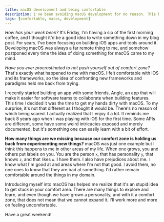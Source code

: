 ```yaml
---
title: macOS development and being comfortable
description: I've been avoiding macOS development for no reason. This blog post is a short reflection on why I think I've been doing it.
tags: [comfortable, macos, development]
---
```


_How has your week been?_ It's Friday, I'm having a sip of the first morning coffee, and I thought it'd be a good idea to write something down in my blog post. For years, I've been focusing on building iOS apps and tools around it. Developing macOS was always a far remote thing to me, and somehow postponed every time the idea of doing something for macOS came to my mind.

_Have you ever procrastinated to not push yourself out of comfort zone?_  
That's exactly what happened to me with macOS.
I felt comfortable with iOS and its frameworks,
so the idea of confronting new frameworks and paradigms held me back from trying.

I recently started building an app with some friends,
Angle,
an app that will make it easier for software teams to collaborate when building features.
This time I decided it was the time to get my hands dirty with macOS.
To my surprise,
it's not that different as I thought it would be.
There's no reason of which being scared.
I actually realized that I enjoy it a lot.
It reminds me back 8 years ago when I was playing with iOS for the first time.
Some APIs are different,
some have some weird intricacies exposed and merely documented,
but it's something one can easily learn with a bit of effort.

**How many things are we missing because our comfort zone is holding us back from experimenting new things?**
macOS was just one example but I think this happens to me in other areas of my life.
When one grows, you and others put labels on you.
You are the person `x`, that has personality `y`, that knows `z`, and that likes `w`.
I have them.
I also have prejudices about me.
I know what I'm good at and areas where I'm not that good.
I avoid them, no one ones to know that they are bad at something.
I'd rather remain comfortable around the things in my domain.

Introducing myself into macOS has helped me realize that it's an stupid idea to get stuck in your comfort area. There are many things to explore and learn, and even though we have grown a personality, and with it a comfort zone, that does not mean that we cannot expand it. I'll work more and more on feeling uncomfortable.

Have a great weekend!
